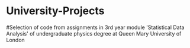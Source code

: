 # University-Projects
#Selection of code from assignments in 3rd year module 'Statistical Data Analysis' of undergraduate physics degree at Queen Mary University of London
